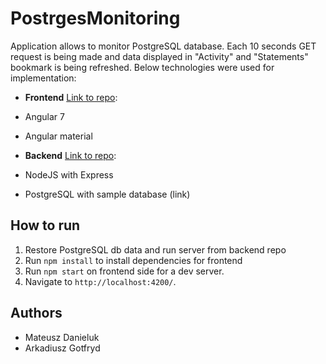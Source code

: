# PostrgesMonitoring

Application allows to monitor PostgreSQL database. Each 10 seconds GET request is being made and data displayed in "Activity" and "Statements" bookmark is being refreshed. Below technologies were used for implementation:
- **Frontend** [Link to repo](https://github.com/danielu221/postgres-monitoring-front):
- Angular 7
- Angular material

- **Backend** [Link to repo](https://github.com/danielu221/postgres-monitoring):
- NodeJS with Express
- PostgreSQL with sample database (link)

## How to run

1. Restore PostgreSQL db data and run server from backend repo 
2. Run `npm install` to install dependencies for frontend  
3. Run `npm start` on frontend side for a dev server. 
4. Navigate to `http://localhost:4200/`.

## Authors
- Mateusz Danieluk
- Arkadiusz Gotfryd
